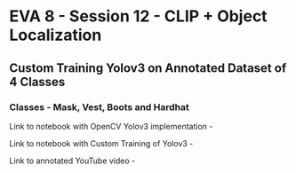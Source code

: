 # EVA 8 - Session 12 - CLIP + Object Localization

## Custom Training Yolov3 on Annotated Dataset of 4 Classes
### Classes - Mask, Vest, Boots and Hardhat

Link to notebook with OpenCV Yolov3 implementation - 


Link to notebook with Custom Training of Yolov3 -


Link to annotated YouTube video - 
